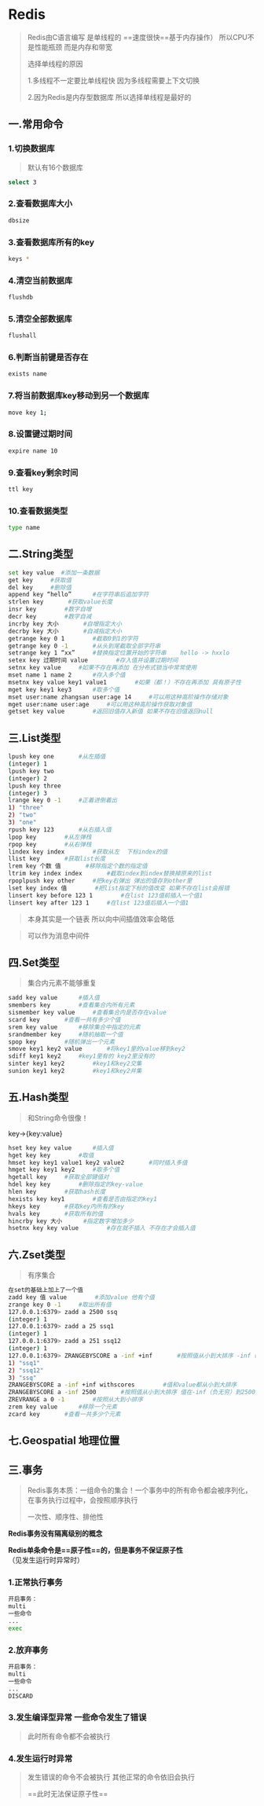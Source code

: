 # Redis

> Redis由C语言编写 是单线程的 ==速度很快==基于内存操作） 所以CPU不是性能瓶颈	而是内存和带宽
>
> 选择单线程的原因  
>
> 1.多线程不一定要比单线程快  因为多线程需要上下文切换
>
> 2.因为Redis是内存型数据库 所以选择单线程是最好的

## 一.常用命令

### 1.切换数据库

> 默认有16个数据库

```bash
select 3
```

### 2.查看数据库大小

```bash
dbsize
```

### 3.查看数据库所有的key

```bash
keys *
```

### 4.清空当前数据库

```bash
flushdb
```

### 5.清空全部数据库

```bash
flushall
```

### 6.判断当前键是否存在

```bash
exists name
```

### 7.将当前数据库key移动到另一个数据库

```bash
move key 1;
```

### 8.设置键过期时间

```bash
expire name 10
```

### 9.查看key剩余时间

```bash
ttl key
```

### 10.查看数据类型

```bash
type name
```

## 二.String类型

```bash
set key value  #添加一条数据
get key		#获取值
del key		#删除值
append key “hello”		#在字符串后追加字符
strlen key		 #获取value长度
insr key 		#数字自增
decr key		#数字自减
incrby key 大小		#自增指定大小
decrby key 大小		#自减指定大小
getrange key 0 1		#截取0到1的字符
getrange key 0 -1		#从头到尾截取全部字符串
setrange key 1 “xx”		#替换指定位置开始的字符串    hello -> hxxlo
setex key 过期时间 value		#存入值并设置过期时间
setnx key value		#如果不存在再添加 在分布式锁当中常常使用
mset name 1 name 2		#存入多个值
msetnx key value key1 value1		#如果（都！）不存在再添加 具有原子性
mget key key1 key3		#取多个值
mset user:name zhangsan user:age 14		#可以用这种高阶操作存储对象
mget user:name user:age		#可以用这种高阶操作获取对象值
getset key value		#返回旧值存入新值 如果不存在旧值返回null
```

## 三.List类型

```bash
lpush key one		#从左插值
(integer) 1
lpush key two
(integer) 2
lpush key three
(integer) 3
lrange key 0 -1		#正着进倒着出
1) "three"
2) "two"
3) "one" 		
rpush key 123		#从右插入值
lpop key		#从左弹栈
rpop key		#从右弹栈
lindex key index		#获取从左  下标index的值
llist key		#获取list长度
lrem key 个数 值		#移除指定个数的指定值
ltrim key index index		#截取index到index替换掉原来的list
rpoplpush key other		#把key右弹出 弹出的值存到other里
lset key index 值		#把list指定下标的值改变 如果不存在list会报错
linsert key before 123 1		#在list 123值前插入一个值1
linsert key after 123 1		#在list 123值后插入一个值1
```

> 本身其实是一个链表 所以向中间插值效率会略低

> 可以作为消息中间件

## 四.Set类型

> 集合内元素不能够重复

```bash
sadd key value		#插入值
smembers key		#查看集合内所有元素
sismember key value		#查看集合内是否存在value
scard key		#查看一共有多少个值
srem key value		#移除集合中指定的元素
srandmember key		#随机抽取一个值
spop key		#随机弹出一个元素
smove key1 key2 value		#将key1里的value移到key2
sdiff key1 key2		#key1里有的 key2里没有的
sinter key1 key2		#key1和key2交集
sunion key1 key2		#key1和key2并集
```

## 五.Hash类型

> 和String命令很像！

key->{key:value}

```bash
hset key key value		#插入值
hget key key		#取值
hmset key key1 value1 key2 value2		#同时插入多值
hmget key key1 key2		#取多个值
hgetall key		#获取全部键值对
hdel key key		#删除指定的key-value
hlen key		#获取hash长度
hexists key key1		#查看是否由指定的key1
hkeys key		#获取key内所有的key
hvals key		#获取所有的值
hincrby key 大小		#指定数字增加多少
hsetnx key key value		#存在就不插入 不存在才会插入值
```

## 六.Zset类型

> 有序集合

```bash
在set的基础上加上了一个值
zadd key 值 value		#添加value 他有个值
zrange key 0 -1		#取出所有值
127.0.0.1:6379> zadd a 2500 ssq
(integer) 1
127.0.0.1:6379> zadd a 25 ssq1
(integer) 1
127.0.0.1:6379> zadd a 251 ssq12
(integer) 1
127.0.0.1:6379> ZRANGEBYSCORE a -inf +inf		#按照值从小到大排序 -inf（负无穷）
1) "ssq1"
2) "ssq12"
3) "ssq"
ZRANGEBYSCORE a -inf +inf withscores		#值和value都从小到大排序
ZRANGEBYSCORE a -inf 2500		#按照值从小到大排序 值在-inf（负无穷）到2500之内
ZREVRANGE a 0 -1		#按照从大到小排序
zrem key value		#移除一个元素
zcard key		#查看一共多少个元素
```

## 七.Geospatial 地理位置



## 三.事务

> Redis事务本质：一组命令的集合！一个事务中的所有命令都会被序列化，在事务执行过程中，会按照顺序执行
>
> 一次性、顺序性、排他性

**Redis事务没有隔离级别的概念**

**Redis单条命令是==原子性==的，但是事务不保证原子性**（见发生运行时异常时）

### 1.正常执行事务

```bash
开启事务：
multi
一些命令
...
exec
```

### 2.放弃事务

```bash
开启事务：
multi
一些命令
...
DISCARD
```

### 3.发生编译型异常  一些命令发生了错误

> 此时所有命令都不会被执行

### 4.发生运行时异常

> 发生错误的命令不会被执行 其他正常的命令依旧会执行
>
> ==此时无法保证原子性==


